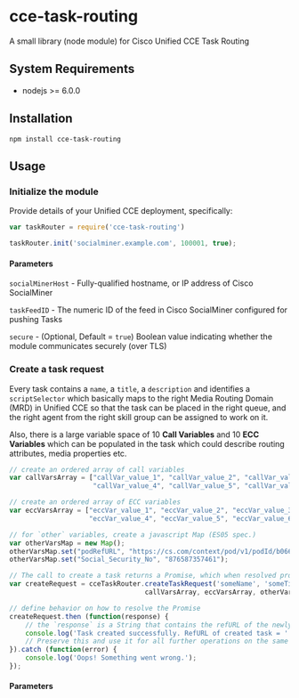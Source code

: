 # cce-task-routing
A small library (node module) for Cisco Unified CCE Task Routing

## System Requirements
* nodejs >= 6.0.0

## Installation
`npm install cce-task-routing`

## Usage

### Initialize the module
Provide details of your Unified CCE deployment, specifically:

```javascript
var taskRouter = require('cce-task-routing')

taskRouter.init('socialminer.example.com', 100001, true);
```
#### Parameters
`socialMinerHost` - Fully-qualified hostname, or IP address of Cisco SocialMiner

`taskFeedID` - The numeric ID of the feed in Cisco SocialMiner configured for pushing Tasks

`secure` - (Optional, Default = `true`) Boolean value indicating whether the module communicates securely (over TLS)

### Create a task request
Every task contains a `name`, a `title`, a `description` and identifies a `scriptSelector` which basically maps to the right Media Routing Domain (MRD) in Unified CCE so that the task can be placed in the right queue, and the right agent from the right skill group can be assigned to work on it.

Also, there is a large variable space of 10 __Call Variables__ and 10 __ECC Variables__ which can be populated in the task which could describe routing attributes, media properties etc.

```javascript
// create an ordered array of call variables
var callVarsArray = ["callVar_value_1", "callVar_value_2", "callVar_value_3",
                     "callVar_value_4", "callVar_value_5", "callVar_value_6"];

// create an ordered array of ECC variables
var eccVarsArray = ["eccVar_value_1", "eccVar_value_2", "eccVar_value_3",
                    "eccVar_value_4", "eccVar_value_5", "eccVar_value_6"];

// for `other` variables, create a javascript Map (ES05 spec.)
var otherVarsMap = new Map();
otherVarsMap.set("podRefURL", "https://cs.com/context/pod/v1/podId/b066c3c0-c346-11e5-b3dd-3f1450b33459");
otherVarsMap.set("Social_Security_No", "876587357461");

// The call to create a task returns a Promise, which when resolved provides the Ref URL of the newly created Task (in case of success)
var createRequest = cceTaskRouter.createTaskRequest('someName', 'someTitle', 'someDescription', 'someScriptSelector',
                                  callVarsArray, eccVarsArray, otherVarsMap, true);

// define behavior on how to resolve the Promise
createRequest.then (function(response) {
    // the `response` is a String that contains the refURL of the newly created task.
    console.log('Task created successfully. RefURL of created task = ' + response);
    // Preserve this and use it for all further operations on the same task.
}).catch (function(error) {
    console.log('Oops! Something went wrong.');
});
```
#### Parameters
